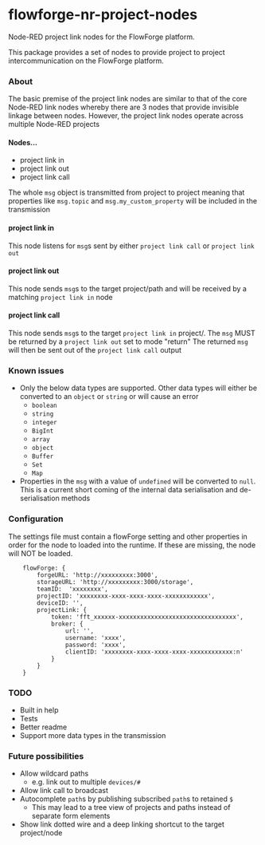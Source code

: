 # flowforge-nr-project-nodes

Node-RED project link nodes for the FlowForge platform.

This package provides a set of nodes to provide project to project
intercommunication on the FlowForge platform.

### About

The basic premise of the project link nodes are similar to that of the core Node-RED link nodes whereby there are 3 nodes that provide invisible linkage between nodes. However, the project link nodes operate across multiple Node-RED projects

#### Nodes...
* project link in
* project link out
* project link call

The whole `msg` object is transmitted from project to project meaning that properties like `msg.topic` and `msg.my_custom_property` will be included in the transmission

#### project link in
This node listens for `msg`s sent by either `project link call` or `project link out`

#### project link out
This node sends `msg`s to the target project/path and will be received by a matching `project link in` node

#### project link call
This node sends `msg`s to the target `project link in` project/. 
The `msg` MUST be returned by a `project link out` set to mode "return"
The returned `msg` will then be sent out of the `project link call` output

### Known issues
* Only the below data types are supported. Other data types will either be converted to an `object` or `string` or will cause an error
  * `boolean`
  * `string`
  * `integer`
  * `BigInt`
  * `array`
  * `object`
  * `Buffer`
  * `Set`
  * `Map`
* Properties in the `msg` with a value of `undefined` will be converted to `null`.
This is a current short coming of the internal data serialisation and de-serialisation methods

### Configuration

The settings file must contain a flowForge setting and other properties in order for the node to loaded into the runtime.
If these are missing, the node will NOT be loaded.

```
    flowForge: {
        forgeURL: 'http://xxxxxxxxx:3000',
        storageURL: 'http://xxxxxxxxx:3000/storage',
        teamID:  'xxxxxxxx',
        projectID: 'xxxxxxxx-xxxx-xxxx-xxxx-xxxxxxxxxxxx',
        deviceID: '',
        projectLink: {
            token: 'fft_xxxxxx-xxxxxxxxxxxxxxxxxxxxxxxxxxxxxxxxx',
            broker: {
                url: '',
                username: 'xxxx',
                password: 'xxxx',
                clientID: 'xxxxxxxx-xxxx-xxxx-xxxx-xxxxxxxxxxxx:n'
            }
        }
    }
```

### TODO

* Built in help
* Tests
* Better readme
* Support more data types in the transmission

### Future possibilities

* Allow wildcard paths
  * e.g. link out to multiple `devices/#`
* Allow link call to broadcast
* Autocomplete `path`s by publishing subscribed `path`s to retained `$` 
  * This may lead to a tree view of projects and paths instead of separate form elements
* Show link dotted wire and a deep linking shortcut to the target project/node


